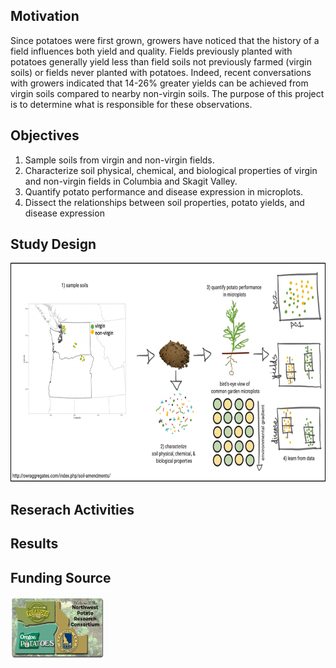 
## Motivation
Since potatoes were first grown, growers have noticed that the history of a field influences both yield and quality. Fields previously planted with potatoes generally yield less than field soils not previously farmed (virgin soils) or fields never planted with potatoes. Indeed, recent conversations with growers indicated that 14-26% greater yields can be achieved from virgin soils compared to nearby non-virgin soils. The purpose of this project is to determine what is responsible for these observations.  
## Objectives 
1. Sample soils from virgin and non-virgin fields.
2. Characterize soil physical, chemical, and biological properties of virgin and non-virgin fields in Columbia and Skagit Valley.
3. Quantify potato performance and disease expression in microplots.
4. Dissect the relationships between soil properties, potato yields, and disease expression 
## Study Design
<p align="left">
  <img width="700" height="350" src="Flowchart.png">
  </p>
  
## Reserach Activities

## Results

## Funding Source
<p align="left">
  <img width="150" height="100" src="ConsortiumBanner2.png">
  </p>


